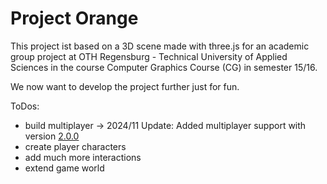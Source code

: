 # Project Orange
This project ist based on a 3D scene made with three.js for an academic group project at OTH Regensburg - Technical University of Applied Sciences in the course Computer Graphics Course (CG) in semester 15/16.

We now want to develop the project further just for fun.

ToDos:
* build multiplayer -> 2024/11 Update: Added multiplayer support with version [2.0.0](https://github.com/tdjohnson/orange/releases/tag/2.0.0)
* create player characters
* add much more interactions
* extend game world
